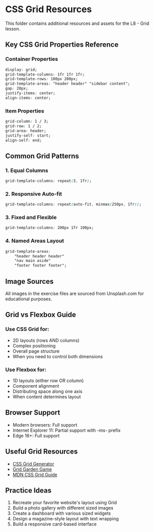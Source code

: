 # CSS Grid Resources

This folder contains additional resources and assets for the L8 - Grid lesson.

## Key CSS Grid Properties Reference

### Container Properties
```css
display: grid;
grid-template-columns: 1fr 1fr 1fr;
grid-template-rows: 100px 200px;
grid-template-areas: "header header" "sidebar content";
gap: 20px;
justify-items: center;
align-items: center;
```

### Item Properties
```css
grid-column: 1 / 3;
grid-row: 1 / 2;
grid-area: header;
justify-self: start;
align-self: end;
```

## Common Grid Patterns

### 1. Equal Columns
```css
grid-template-columns: repeat(3, 1fr);
```

### 2. Responsive Auto-fit
```css
grid-template-columns: repeat(auto-fit, minmax(250px, 1fr));
```

### 3. Fixed and Flexible
```css
grid-template-columns: 200px 1fr 100px;
```

### 4. Named Areas Layout
```css
grid-template-areas: 
    "header header header"
    "nav main aside"
    "footer footer footer";
```

## Image Sources
All images in the exercise files are sourced from Unsplash.com for educational purposes.

## Grid vs Flexbox Guide

### Use CSS Grid for:
- 2D layouts (rows AND columns)
- Complex positioning
- Overall page structure
- When you need to control both dimensions

### Use Flexbox for:
- 1D layouts (either row OR column)
- Component alignment
- Distributing space along one axis
- When content determines layout

## Browser Support
- Modern browsers: Full support
- Internet Explorer 11: Partial support with -ms- prefix
- Edge 16+: Full support

## Useful Grid Resources
- [CSS Grid Generator](https://cssgrid-generator.netlify.app/)
- [Grid Garden Game](https://cssgridgarden.com/)
- [MDN CSS Grid Guide](https://developer.mozilla.org/en-US/docs/Web/CSS/CSS_Grid_Layout)

## Practice Ideas
1. Recreate your favorite website's layout using Grid
2. Build a photo gallery with different sized images
3. Create a dashboard with various sized widgets
4. Design a magazine-style layout with text wrapping
5. Build a responsive card-based interface
